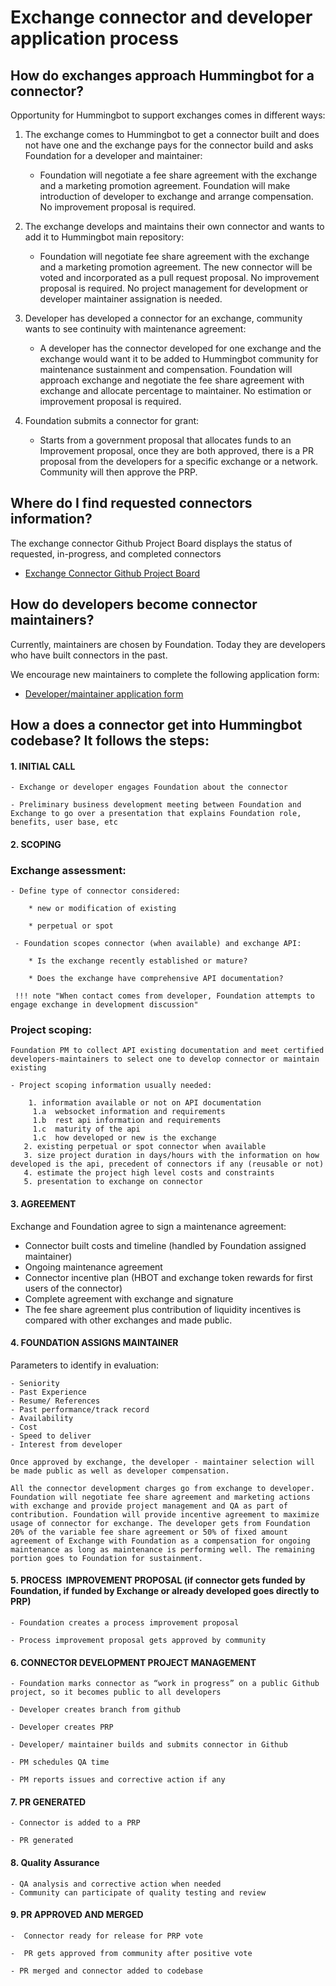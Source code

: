 # Exchange connector and developer application process

## How do exchanges approach Hummingbot for a connector?

Opportunity for Hummingbot to support exchanges comes in different ways:

1. The exchange comes to Hummingbot to get a connector built and does not have one and the exchange pays for the connector build and asks Foundation for a developer and maintainer:
    - Foundation will negotiate a fee share agreement with the exchange and a marketing promotion agreement. Foundation will make introduction of developer to exchange and arrange compensation.  No improvement proposal is required.
        
2. The exchange develops and maintains their own connector and wants to add it to Hummingbot main repository:
    - Foundation will negotiate fee share agreement with the exchange and a marketing promotion agreement. The new connector will be voted and incorporated as a pull request proposal. No improvement proposal is required. No project management for development or developer maintainer assignation is needed.
    
3. Developer has developed a connector for an exchange, community wants to see continuity with maintenance agreement:
    
    - A developer has the connector developed for one exchange and the exchange would want it to be added to Hummingbot community for maintenance sustainment and compensation. Foundation will approach exchange and negotiate the fee share agreement with exchange and allocate percentage to maintainer. No estimation or improvement proposal is required. 
    
4. Foundation submits a connector for grant:

    - Starts from a government proposal that allocates funds to an Improvement proposal, once they are both approved, there is a PR proposal from the developers for a specific exchange or a network. Community will then approve the PRP.

## Where do I find requested connectors information?

The exchange connector Github Project Board displays the status of requested, in-progress, and completed connectors

- [Exchange Connector Github Project Board](https://github.com/hummingbot/hummingbot/projects/11)

## How do developers become connector maintainers?

Currently, maintainers are chosen by Foundation. Today they are developers who have built connectors in the past.

We encourage new maintainers to complete the following application form:

- [Developer/maintainer application form](https://forms.gle/DMspBAr7GfV4nYKZ8)


## How a does a connector get into Hummingbot codebase? It follows the steps:

#### 1. **INITIAL CALL**
    
    - Exchange or developer engages Foundation about the connector
    
    - Preliminary business development meeting between Foundation and Exchange to go over a presentation that explains Foundation role, benefits, user base, etc 
    
#### 2. **SCOPING**

    
 ###   Exchange assessment:
    
    - Define type of connector considered:
    
        * new or modification of existing
    
        * perpetual or spot
    
     - Foundation scopes connector (when available) and exchange API: 
    
        * Is the exchange recently established or mature? 
    
        * Does the exchange have comprehensive API documentation?
    
     !!! note "When contact comes from developer, Foundation attempts to engage exchange in development discussion"
    
 ###   Project scoping:
    
    Foundation PM to collect API existing documentation and meet certified developers-maintainers to select one to develop connector or maintain existing
    
    - Project scoping information usually needed:
    
        1. information available or not on API documentation
         1.a  websocket information and requirements
         1.b  rest api information and requirements
         1.c  maturity of the api
         1.c  how developed or new is the exchange
       2. existing perpetual or spot connector when available
       3. size project duration in days/hours with the information on how developed is the api, precedent of connectors if any (reusable or not)
       4. estimate the project high level costs and constraints
       5. presentation to exchange on connector

#### 3. **AGREEMENT**

Exchange and Foundation agree to sign a maintenance agreement: 

 - Connector built costs and timeline (handled by Foundation assigned maintainer)
 - Ongoing maintenance agreement
 - Connector incentive plan (HBOT and exchange token rewards for first users of the connector)
 - Complete agreement with exchange and signature
 - The fee share agreement plus contribution of liquidity incentives is compared with other exchanges and made public.

#### 4. **FOUNDATION ASSIGNS MAINTAINER**
    
Parameters to identify in evaluation:
    
    - Seniority
    - Past Experience
    - Resume/ References
    - Past performance/track record
    - Availability
    - Cost
    - Speed to deliver
    - Interest from developer
    
    Once approved by exchange, the developer - maintainer selection will be made public as well as developer compensation.
    
    All the connector development charges go from exchange to developer. Foundation will negotiate fee share agreement and marketing actions with exchange and provide project management and QA as part of contribution. Foundation will provide incentive agreement to maximize usage of connector for exchange. The developer gets from Foundation 20% of the variable fee share agreement or 50% of fixed amount agreement of Exchange with Foundation as a compensation for ongoing maintenance as long as maintenance is performing well. The remaining portion goes to Foundation for sustainment. 
    
#### 5. **PROCESS  IMPROVEMENT PROPOSAL (if connector gets funded by Foundation, if funded by Exchange or already developed goes directly to PRP)**
    
    - Foundation creates a process improvement proposal
    
    - Process improvement proposal gets approved by community
    

#### 6. **CONNECTOR DEVELOPMENT PROJECT MANAGEMENT**
    
    - Foundation marks connector as “work in progress” on a public Github project, so it becomes public to all developers
    
    - Developer creates branch from github
    
    - Developer creates PRP
    
    - Developer/ maintainer builds and submits connector in Github
    
    - PM schedules QA time
    
    - PM reports issues and corrective action if any
    
#### 7. **PR GENERATED**
    
    - Connector is added to a PRP
    
    - PR generated
    

#### 8. **Quality Assurance**
    
    - QA analysis and corrective action when needed
    - Community can participate of quality testing and review
    

#### 9. **PR APPROVED AND MERGED**
    
    -  Connector ready for release for PRP vote
    
    -  PR gets approved from community after positive vote 
    
    - PR merged and connector added to codebase
